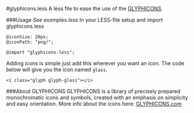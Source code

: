 #glyphicons.less
A less file to ease the use of the [GLYPHICONS](http://glyphicons.com/).

###Usage
*See examples.less*
In your LESS-file setup and import glyphicons.less

    @iconSize: 20px;
    @iconPath: "png/";

    @import "glyphicons.less";

Adding icons is simple just add this wherever you want an icon. The code below will give you the icon named `glass`.

    <i class="glyph glyph-glass"></i>

###About GLYPHICONS
GLYPHICONS is a library of precisely prepared monochromatic icons and symbols, created with an emphasis on simplicity and easy orientation.
More info about the icons here: [GLYPHICONS.com](http://glyphicons.com/)